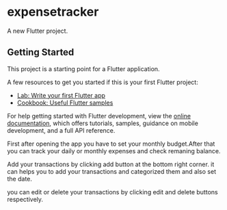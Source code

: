# expensetracker

A new Flutter project.

## Getting Started

This project is a starting point for a Flutter application.

A few resources to get you started if this is your first Flutter project:

- [Lab: Write your first Flutter app](https://docs.flutter.dev/get-started/codelab)
- [Cookbook: Useful Flutter samples](https://docs.flutter.dev/cookbook)

For help getting started with Flutter development, view the
[online documentation](https://docs.flutter.dev/), which offers tutorials,
samples, guidance on mobile development, and a full API reference.


First after opening the app you have to set your monthly budget.After that you can track your daily or monthly expenses and check remaning balance. 

Add your transactions by clicking add button at the bottom right corner. it can helps you to add your transactions and categorized them and also set the date.

you can edit or delete your transactions by clicking edit and delete buttons respectively.
